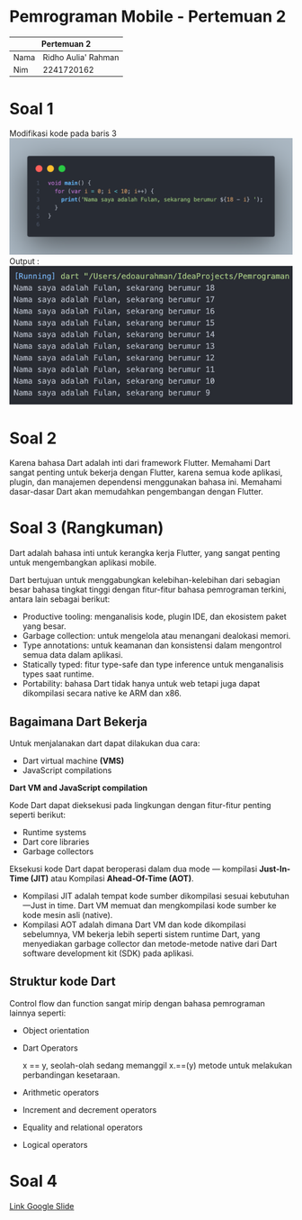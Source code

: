 # Pemrograman Mobile - Pertemuan 2

<table>
    <thead>
        <th style="text-align: center;" colspan="2">Pertemuan 2</th>
    </thead>
    <tbody>
        <tr>
            <td>Nama</td>
            <td>Ridho Aulia' Rahman</td>
        </tr>
        <tr>
            <td>Nim</td>
            <td>2241720162</td>
        </tr>
    </tbody>
</table>

# Soal 1
Modifikasi kode pada baris 3
![kode soal no 1](../../docs/pertemuan_02_1.png)
Output :
![hasil kode soal no 1](../../docs/pertemuan_02_2.png)

# Soal 2
Karena bahasa Dart adalah inti dari framework Flutter. Memahami Dart sangat penting untuk bekerja dengan Flutter, karena semua kode aplikasi, plugin, dan manajemen dependensi menggunakan bahasa ini. Memahami dasar-dasar Dart akan memudahkan pengembangan dengan Flutter.

# Soal 3 (Rangkuman)

Dart adalah bahasa inti untuk kerangka kerja Flutter, yang sangat penting untuk mengembangkan aplikasi mobile.

Dart bertujuan untuk menggabungkan kelebihan-kelebihan dari sebagian besar bahasa tingkat tinggi dengan fitur-fitur bahasa pemrograman terkini, antara lain sebagai berikut:

- Productive tooling:  menganalisis kode, plugin IDE, dan ekosistem paket yang besar.
- Garbage collection: untuk mengelola atau menangani dealokasi memori.
- Type annotations: untuk keamanan dan konsistensi dalam mengontrol semua data dalam aplikasi.
- Statically typed: fitur type-safe dan type inference untuk menganalisis types saat runtime.
- Portability: bahasa Dart tidak hanya untuk web tetapi juga dapat dikompilasi secara native ke ARM dan x86.

## Bagaimana Dart Bekerja

Untuk menjalanakan dart dapat dilakukan dua cara:
- Dart virtual machine **(VMS)**
- JavaScript compilations

**Dart VM and JavaScript compilation**

Kode Dart dapat dieksekusi pada lingkungan dengan fitur-fitur penting seperti berikut:

- Runtime systems
- Dart core libraries
- Garbage collectors

Eksekusi kode Dart dapat beroperasi dalam dua mode — kompilasi **Just-In-Time (JIT)** atau Kompilasi **Ahead-Of-Time (AOT)**. 

- Kompilasi JIT adalah tempat kode sumber dikompilasi sesuai kebutuhan—Just in time. Dart VM memuat dan mengkompilasi kode sumber ke kode mesin asli (native).
- Kompilasi AOT adalah dimana Dart VM dan kode dikompilasi sebelumnya, VM bekerja lebih seperti sistem runtime Dart, yang menyediakan garbage collector dan metode-metode native dari Dart software development kit (SDK) pada aplikasi.

## Struktur kode Dart

Control flow dan function sangat mirip dengan bahasa pemrograman lainnya seperti:
- Object orientation
- Dart Operators

    x == y, seolah-olah sedang memanggil x.==(y) metode untuk melakukan perbandingan kesetaraan.
- Arithmetic operators
- Increment and decrement operators
- Equality and relational operators
- Logical operators

# Soal 4
[Link Google Slide](https://google.com)